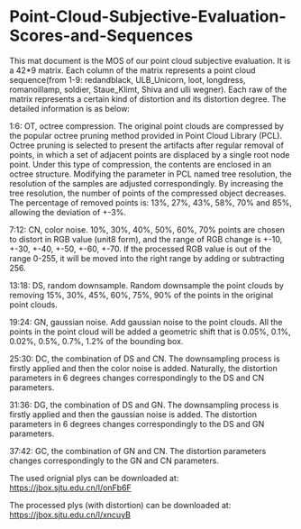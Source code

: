 # Point-Cloud-Subjective-Evaluation-Scores-and-Sequences

This mat document is the MOS of our point cloud subjective evaluation. It is a 42*9 matrix. Each column of the matrix represents a point cloud sequence(from 1-9: redandblack, ULB_Unicorn, loot, longdress, romanoillamp, soldier, Staue_Klimt, Shiva and ulli wegner). Each raw of the matrix represents a certain kind of distortion and its distortion degree. The detailed information is as below:

1:6: OT, octree compression. The original point clouds are compressed by the popular octree pruning method provided in Point Cloud Library (PCL). Octree pruning is selected to present the artifacts after regular removal of points, in which a set of adjacent points are displaced by a single root node point. Under this type of compression, the contents are enclosed in an octree structure. Modifying the parameter in PCL named tree resolution, the resolution of the samples are adjusted correspondingly. By increasing the tree resolution, the number of points of the compressed object decreases. The percentage of removed points is: 13%, 27%, 43%, 58%, 70% and 85%, allowing the deviation of +-3%.

7:12: CN, color noise. 10%, 30%, 40%, 50%, 60%, 70% points are chosen to distort in RGB value (unit8 form), and the range of RGB change is +-10, +-30, +-40, +-50, +-60, +-70. If the processed RGB value is out of the range 0-255, it will be moved into the right range by adding or subtracting 256.

13:18: DS, random downsample. Random downsample the point clouds by removing 15%, 30%, 45%, 60%, 75%, 90% of the points in the original point clouds.

19:24: GN, gaussian noise. Add gaussian noise to the point clouds. All the points in the point cloud will be added a geometric shift that is 0.05%, 0.1%, 0.02%, 0.5%, 0.7%, 1.2% of the bounding box.

25:30: DC, the combination of DS and CN. The downsampling process is firstly applied and then the color noise is added. Naturally, the distortion parameters in 6 degrees changes correspondingly to the DS and CN parameters.

31:36: DG, the combination of DS and GN. The downsampling process is firstly applied and then the gaussian noise is added. The distortion parameters in 6 degrees changes correspondingly to the DS and GN parameters.

37:42: GC, the combination of GN and CN. The distortion parameters changes correspondingly to the GN and CN parameters.

The used orignial plys can be downloaded at: https://jbox.sjtu.edu.cn/l/onFb6F

The processed plys (with distortion) can be downloaded at: https://jbox.sjtu.edu.cn/l/xncuyB
